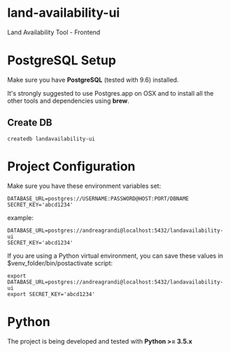 # land-availability-ui
Land Availability Tool - Frontend

# PostgreSQL Setup

Make sure you have **PostgreSQL** (tested with 9.6) installed.

It's strongly suggested to use Postgres.app on OSX and to install all the other
tools and dependencies using **brew**.

## Create DB

```
createdb landavailability-ui
```

# Project Configuration

Make sure you have these environment variables set:

```
DATABASE_URL=postgres://USERNAME:PASSWORD@HOST:PORT/DBNAME
SECRET_KEY='abcd1234'
```

example:

```
DATABASE_URL=postgres://andreagrandi@localhost:5432/landavailability-ui
SECRET_KEY='abcd1234'
```

If you are using a Python virtual environment, you can save these values in
$venv_folder/bin/postactivate script:

```
export DATABASE_URL=postgres://andreagrandi@localhost:5432/landavailability-ui
export SECRET_KEY='abcd1234'
```

# Python

The project is being developed and tested with **Python >= 3.5.x**
